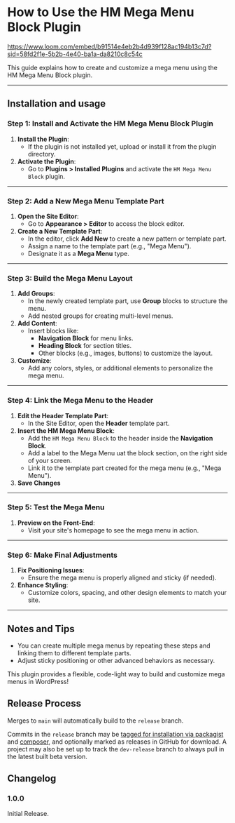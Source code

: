 # How to Use the HM Mega Menu Block Plugin

https://www.loom.com/embed/b91514e4eb2b4d939f128ac194b13c7d?sid=58fd2f1e-5b2b-4e40-ba1a-da8210c8c54c

This guide explains how to create and customize a mega menu using the HM Mega Menu Block plugin.

---

## Installation and usage

### Step 1: Install and Activate the HM Mega Menu Block Plugin
1. **Install the Plugin**:
   - If the plugin is not installed yet, upload or install it from the plugin directory.
2. **Activate the Plugin**:
   - Go to **Plugins > Installed Plugins** and activate the `HM Mega Menu Block` plugin.

---

### Step 2: Add a New Mega Menu Template Part
1. **Open the Site Editor**:
   - Go to **Appearance > Editor** to access the block editor.
2. **Create a New Template Part**:
   - In the editor, click **Add New** to create a new pattern or template part.
   - Assign a name to the template part (e.g., "Mega Menu").
   - Designate it as a **Mega Menu** type.

---

### Step 3: Build the Mega Menu Layout
1. **Add Groups**:
   - In the newly created template part, use **Group** blocks to structure the menu.
   - Add nested groups for creating multi-level menus.
2. **Add Content**:
   - Insert blocks like:
     - **Navigation Block** for menu links.
     - **Heading Block** for section titles.
     - Other blocks (e.g., images, buttons) to customize the layout.
3. **Customize**:
   - Add any colors, styles, or additional elements to personalize the mega menu.

---

### Step 4: Link the Mega Menu to the Header
1. **Edit the Header Template Part**:
   - In the Site Editor, open the **Header** template part.
2. **Insert the HM Mega Menu Block**:
   - Add the `HM Mega Menu Block` to the header inside the **Navigation Block**.
   - Add a label to the Mega Menu uat the block section, on the right side of your screen.
   - Link it to the template part created for the mega menu (e.g., "Mega Menu").
3. **Save Changes**

---

### Step 5: Test the Mega Menu
1. **Preview on the Front-End**:
   - Visit your site's homepage to see the mega menu in action.

---

### Step 6: Make Final Adjustments
1. **Fix Positioning Issues**:
   - Ensure the mega menu is properly aligned and sticky (if needed).
2. **Enhance Styling**:
   - Customize colors, spacing, and other design elements to match your site.

---

## Notes and Tips
- You can create multiple mega menus by repeating these steps and linking them to different template parts.
- Adjust sticky positioning or other advanced behaviors as necessary.

This plugin provides a flexible, code-light way to build and customize mega menus in WordPress!

## Release Process

Merges to `main` will automatically build to the `release` branch.

Commits in the `release` branch may be [tagged for installation via packagist](https://packagist.org/packages/humanmade/hm-mega-menu-block) and [composer](http://getcomposer.org/), and optionally marked as releases in GitHub for download. A project may also be set up to track the `dev-release` branch to always pull in the latest built beta version.

## Changelog

### 1.0.0

Initial Release.
